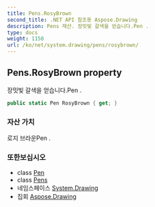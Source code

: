 ```yaml
---
title: Pens.RosyBrown
second_title: .NET API 참조용 Aspose.Drawing
description: Pens 재산. 장밋빛 갈색을 얻습니다.Pen .
type: docs
weight: 1150
url: /ko/net/system.drawing/pens/rosybrown/
---
```

## Pens.RosyBrown property

장밋빛 갈색을 얻습니다.Pen .

```csharp
public static Pen RosyBrown { get; }
```

### 자산 가치

로지 브라운Pen .

### 또한보십시오

* class [Pen](../../pen/)
* class [Pens](../)
* 네임스페이스 [System.Drawing](../../pens/)
* 집회 [Aspose.Drawing](../../../)


